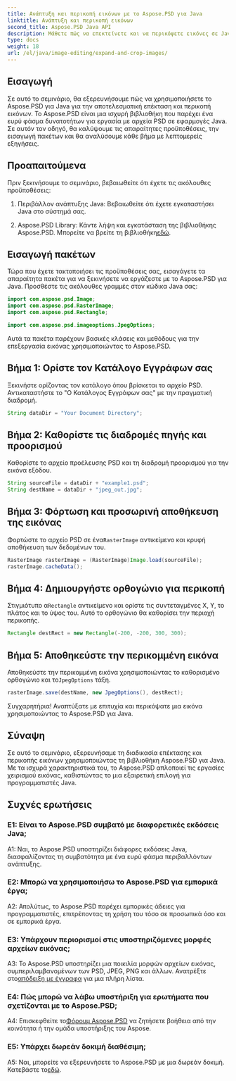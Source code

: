 ```yaml
---
title: Ανάπτυξη και περικοπή εικόνων με το Aspose.PSD για Java
linktitle: Ανάπτυξη και περικοπή εικόνων
second_title: Aspose.PSD Java API
description: Μάθετε πώς να επεκτείνετε και να περικόψετε εικόνες σε Java χρησιμοποιώντας το Aspose.PSD. Οδηγός βήμα προς βήμα για αποτελεσματική επεξεργασία εικόνας.
type: docs
weight: 18
url: /el/java/image-editing/expand-and-crop-images/
---
```

## Εισαγωγή

Σε αυτό το σεμινάριο, θα εξερευνήσουμε πώς να χρησιμοποιήσετε το Aspose.PSD για Java για την αποτελεσματική επέκταση και περικοπή εικόνων. Το Aspose.PSD είναι μια ισχυρή βιβλιοθήκη που παρέχει ένα ευρύ φάσμα δυνατοτήτων για εργασία με αρχεία PSD σε εφαρμογές Java. Σε αυτόν τον οδηγό, θα καλύψουμε τις απαραίτητες προϋποθέσεις, την εισαγωγή πακέτων και θα αναλύσουμε κάθε βήμα με λεπτομερείς εξηγήσεις.

## Προαπαιτούμενα

Πριν ξεκινήσουμε το σεμινάριο, βεβαιωθείτε ότι έχετε τις ακόλουθες προϋποθέσεις:

1. Περιβάλλον ανάπτυξης Java: Βεβαιωθείτε ότι έχετε εγκαταστήσει Java στο σύστημά σας.

2.  Aspose.PSD Library: Κάντε λήψη και εγκατάσταση της βιβλιοθήκης Aspose.PSD. Μπορείτε να βρείτε τη βιβλιοθήκη[εδώ](https://releases.aspose.com/psd/java/).

## Εισαγωγή πακέτων

Τώρα που έχετε τακτοποιήσει τις προϋποθέσεις σας, εισαγάγετε τα απαραίτητα πακέτα για να ξεκινήσετε να εργάζεστε με το Aspose.PSD για Java. Προσθέστε τις ακόλουθες γραμμές στον κώδικα Java σας:

```java
import com.aspose.psd.Image;
import com.aspose.psd.RasterImage;
import com.aspose.psd.Rectangle;

import com.aspose.psd.imageoptions.JpegOptions;
```

Αυτά τα πακέτα παρέχουν βασικές κλάσεις και μεθόδους για την επεξεργασία εικόνας χρησιμοποιώντας το Aspose.PSD.

## Βήμα 1: Ορίστε τον Κατάλογο Εγγράφων σας

Ξεκινήστε ορίζοντας τον κατάλογο όπου βρίσκεται το αρχείο PSD. Αντικαταστήστε το "Ο Κατάλογος Εγγράφων σας" με την πραγματική διαδρομή.

```java
String dataDir = "Your Document Directory";
```

## Βήμα 2: Καθορίστε τις διαδρομές πηγής και προορισμού

Καθορίστε το αρχείο προέλευσης PSD και τη διαδρομή προορισμού για την εικόνα εξόδου.

```java
String sourceFile = dataDir + "example1.psd";
String destName = dataDir + "jpeg_out.jpg";
```

## Βήμα 3: Φόρτωση και προσωρινή αποθήκευση της εικόνας

 Φορτώστε το αρχείο PSD σε ένα`RasterImage` αντικείμενο και κρυφή αποθήκευση των δεδομένων του.

```java
RasterImage rasterImage = (RasterImage)Image.load(sourceFile);
rasterImage.cacheData();
```

## Βήμα 4: Δημιουργήστε ορθογώνιο για περικοπή

 Στιγμιότυπο α`Rectangle` αντικείμενο και ορίστε τις συντεταγμένες X, Y, το πλάτος και το ύψος του. Αυτό το ορθογώνιο θα καθορίσει την περιοχή περικοπής.

```java
Rectangle destRect = new Rectangle(-200, -200, 300, 300);
```

## Βήμα 5: Αποθηκεύστε την περικομμένη εικόνα

 Αποθηκεύστε την περικομμένη εικόνα χρησιμοποιώντας το καθορισμένο ορθογώνιο και το`JpegOptions` τάξη.

```java
rasterImage.save(destName, new JpegOptions(), destRect);
```

Συγχαρητήρια! Αναπτύξατε με επιτυχία και περικόψατε μια εικόνα χρησιμοποιώντας το Aspose.PSD για Java.

## Σύναψη

Σε αυτό το σεμινάριο, εξερευνήσαμε τη διαδικασία επέκτασης και περικοπής εικόνων χρησιμοποιώντας τη βιβλιοθήκη Aspose.PSD για Java. Με τα ισχυρά χαρακτηριστικά του, το Aspose.PSD απλοποιεί τις εργασίες χειρισμού εικόνας, καθιστώντας το μια εξαιρετική επιλογή για προγραμματιστές Java.

## Συχνές ερωτήσεις

### Ε1: Είναι το Aspose.PSD συμβατό με διαφορετικές εκδόσεις Java;

A1: Ναι, το Aspose.PSD υποστηρίζει διάφορες εκδόσεις Java, διασφαλίζοντας τη συμβατότητα με ένα ευρύ φάσμα περιβαλλόντων ανάπτυξης.

### Ε2: Μπορώ να χρησιμοποιήσω το Aspose.PSD για εμπορικά έργα;

A2: Απολύτως, το Aspose.PSD παρέχει εμπορικές άδειες για προγραμματιστές, επιτρέποντας τη χρήση του τόσο σε προσωπικά όσο και σε εμπορικά έργα.

### Ε3: Υπάρχουν περιορισμοί στις υποστηριζόμενες μορφές αρχείων εικόνας;

 A3: Το Aspose.PSD υποστηρίζει μια ποικιλία μορφών αρχείων εικόνας, συμπεριλαμβανομένων των PSD, JPEG, PNG και άλλων. Ανατρέξτε στο[απόδειξη με έγγραφα](https://reference.aspose.com/psd/java/) για μια πλήρη λίστα.

### Ε4: Πώς μπορώ να λάβω υποστήριξη για ερωτήματα που σχετίζονται με το Aspose.PSD;

 A4: Επισκεφθείτε το[Φόρουμ Aspose.PSD](https://forum.aspose.com/c/psd/34) να ζητήσετε βοήθεια από την κοινότητα ή την ομάδα υποστήριξης του Aspose.

### Ε5: Υπάρχει δωρεάν δοκιμή διαθέσιμη;

 A5: Ναι, μπορείτε να εξερευνήσετε το Aspose.PSD με μια δωρεάν δοκιμή. Κατεβάστε το[εδώ](https://releases.aspose.com/).